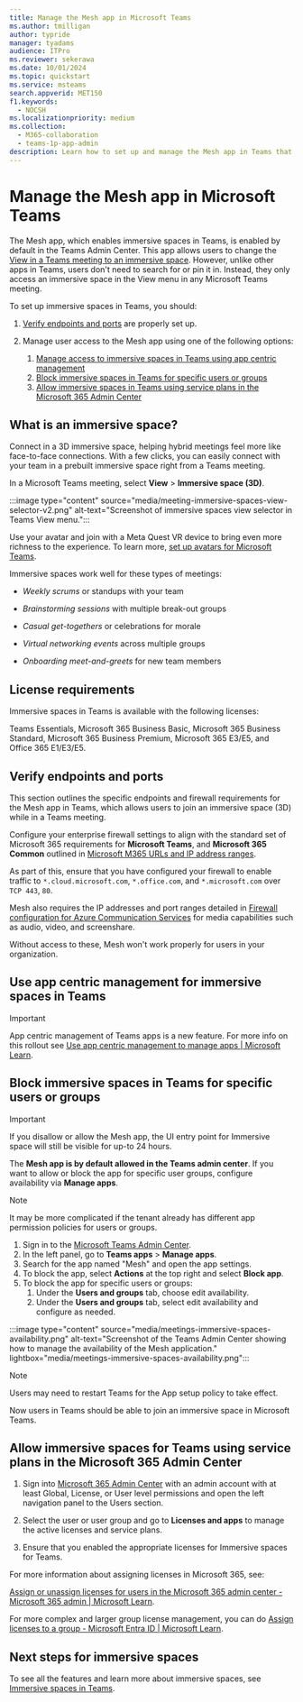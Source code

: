 ```yaml
---
title: Manage the Mesh app in Microsoft Teams
ms.author: tmilligan
author: typride
manager: tyadams
audience: ITPro
ms.reviewer: sekerawa
ms.date: 10/01/2024
ms.topic: quickstart
ms.service: msteams
search.appverid: MET150
f1.keywords: 
  - NOCSH
ms.localizationpriority: medium
ms.collection: 
  - M365-collaboration
  - teams-1p-app-admin
description: Learn how to set up and manage the Mesh app in Teams that is allows users to access an Immersive space (3D) in a Teams meeting and access the Mesh events in Teams.
---
```



# Manage the Mesh app in Microsoft Teams

The Mesh app, which enables immersive spaces in Teams, is enabled by default in the Teams Admin Center. This app allows users to change the [View in a Teams meeting to an immersive space](https://support.microsoft.com/en-us/office/get-started-with-immersive-spaces-in-microsoft-teams-4a6182f8-0f43-4c24-bb66-ef229fa221d8). However, unlike other apps in Teams, users don't need to search for or pin it in. Instead, they only access an immersive space in the View menu in any Microsoft Teams meeting.

To set up immersive spaces in Teams, you should:

1. [Verify endpoints and ports](#verify-endpoints-and-ports) are properly set up.

1. Manage user access to the Mesh app using one of the following options:
    1. [Manage access to immersive spaces in Teams using app centric management](#use-app-centric-management-for-immersive-spaces-in-teams)
    1. [Block immersive spaces in Teams for specific users or groups](#block-immersive-spaces-in-teams-for-specific-users-or-groups)
    1. [Allow immersive spaces in Teams using service plans in the Microsoft 365 Admin Center](#allow-immersive-spaces-for-teams-using-service-plans-in-the-microsoft-365-admin-center)

## What is an immersive space?

Connect in a 3D immersive space, helping hybrid meetings feel more like face-to-face connections. With a few clicks, you can easily connect with your team in a prebuilt immersive space right from a Teams meeting.

In a Microsoft Teams meeting, select **View** > **Immersive space (3D)**.

:::image type="content" source="media/meeting-immersive-spaces-view-selector-v2.png" alt-text="Screenshot of immersive spaces view selector in Teams View menu.":::

Use your avatar and join with a Meta Quest VR device to bring even more richness to the experience.  To learn more, [set up avatars for Microsoft Teams](meeting-avatars.md).

Immersive spaces work well for these types of meetings:

- *Weekly scrums* or standups with your team

- *Brainstorming sessions* with multiple break-out groups

- *Casual get-togethers* or celebrations for morale

- *Virtual networking events* across multiple groups

- *Onboarding meet-and-greets* for new team members

## License requirements

Immersive spaces in Teams is available with the following licenses:

Teams Essentials, Microsoft 365 Business Basic, Microsoft 365 Business Standard, Microsoft 365 Business Premium, Microsoft 365 E3/E5, and Office 365 E1/E3/E5.

## Verify endpoints and ports

This section outlines the specific endpoints and firewall requirements for the Mesh app in Teams, which allows users to join an immersive space (3D) while in a Teams meeting.

Configure your enterprise firewall settings to align with the standard set of Microsoft 365 requirements for **Microsoft Teams**, and **Microsoft 365 Common** outlined in [Microsoft M365 URLs and IP address ranges](/microsoft-365/enterprise/urls-and-ip-address-ranges?view=o365-worldwide&preserve-view=true).

As part of this, ensure that you have configured your firewall to enable traffic to `*.cloud.microsoft.com`, `*.office.com`, and `*.microsoft.com` over `TCP 443`, `80`.

Mesh also requires the IP addresses and port ranges detailed in [Firewall configuration for Azure Communication Services](https://learn.microsoft.com/azure/communication-services/concepts/voice-video-calling/network-requirements#firewall-configuration) for media capabilities such as audio, video, and screenshare.

Without access to these, Mesh won't work properly for users in your organization.

## Use app centric management for immersive spaces in Teams

> [!IMPORTANT]
> App centric management of Teams apps is a new feature. For more info on this rollout see [Use app centric management to manage apps | Microsoft Learn](app-centric-management.md).

## Block immersive spaces in Teams for specific users or groups

> [!IMPORTANT]
> If you disallow or allow the Mesh app, the UI entry point for Immersive space will still be visible for up-to 24 hours.

The **Mesh app is by default allowed in the Teams admin center**. If you want to allow or block the app for specific user groups, configure availability via **Manage apps**.

> [!NOTE]
> It may be more complicated if the tenant already has different app permission policies for users or groups.

1. Sign in to the [Microsoft Teams Admin Center](https://admin.teams.microsoft.com/).
1. In the left panel, go to **Teams apps** > **Manage apps**.
1. Search for the app named "Mesh" and open the app settings.
1. To block the app, select **Actions** at the top right and select **Block app**.
1. To block the app for specific users or groups:
    1. Under the **Users and groups** tab, choose edit availability.
    2. Under the **Users and groups** tab, select edit availability and configure as needed.

:::image type="content" source="media/meetings-immersive-spaces-availability.png" alt-text="Screenshot of the Teams Admin Center showing how to manage the availability of the Mesh application." lightbox="media/meetings-immersive-spaces-availability.png":::

> [!NOTE]
> Users may need to restart Teams for the App setup policy to take effect.

Now users in Teams should be able to join an immersive space in Microsoft Teams.

## Allow immersive spaces for Teams using service plans in the Microsoft 365 Admin Center

1. Sign into [Microsoft 365 Admin Center](https://admin.microsoft.com/) with an admin account with at least Global, License, or User level permissions and open the left navigation panel to the Users section.

1. Select the user or user group and go to **Licenses and apps** to manage the active licenses and service plans.

1. Ensure that you enabled the appropriate licenses for Immersive spaces for Teams.

For more information about assigning licenses in Microsoft 365, see:

[Assign or unassign licenses for users in the Microsoft 365 admin center - Microsoft 365 admin | Microsoft Learn](/microsoft-365/admin/manage/assign-licenses-to-users).

For more complex and larger group license management, you can do [Assign licenses to a group - Microsoft Entra ID | Microsoft Learn](/entra/identity/users/licensing-groups-assign).

## Next steps for immersive spaces

To see all the features and learn more about immersive spaces, see [Immersive spaces in Teams](https://aka.ms/immersivespacesdocs).

